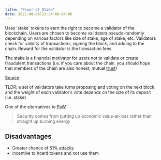 ```yaml
---
title: "Proof of Stake"
date: 2021-08-06T23:34:08-04:00
---
```


Uses 'stake' tokens to earn the right to become a validator of the blockchain. Users are chosen to become validators pseudo-randomly depending on various factors like size of stake, age of stake, etc. Validators check for validity of transactions, signing the block, and adding to the chain. Reward for the validator is the transaction fees.

The stake is a financial motivator for users not to validate or create fraudulent transactions (i.e. if you care about the chain, you should hope that members of the chain are also honest, mutual [trust](thoughts/trust.md)) 

[Source](https://eth.wiki/en/concepts/proof-of-stake-faqs)

TLDR; a set of validators take turns proposing and voting on the next block, and the weight of each validator’s vote depends on the size of its deposit (i.e. stake)

One of the alternatives to [PoW](thoughts/proof-of-work.md)

> Security comes from putting up economic value-at-loss rather than straight up burning energy

## Disadvantages
- Greater chance of [51% attacks](thoughts/fault-tolerance.md)
- Incentive to hoard tokens and not use them